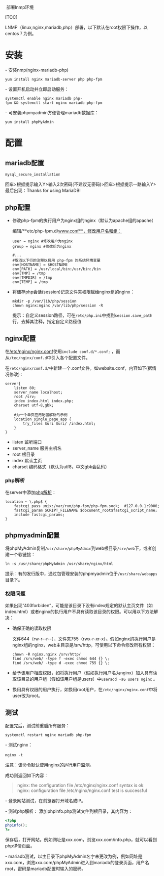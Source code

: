 部署lnmp环境

[TOC]

LNMP（linux,nginx,mariadb,php）部署，以下默认在root权限下操作，以centos７为例。

# 安装

- 安装nmp(nginx-mariadb-php)

`yum install nginx mariadb-server php php-fpm`

- 设置开机启动并立即启动服务：

`systemctl enable nginx mariadb php-fpm && systemctl start nginx mariadb php-fpm`

- 可安装phpmyadmin方便管理mariadb数据库：

`yum install phpMyAdmin`

# 配置

## mariadb配置

`mysql_secure_installation`

回车>根据提示输入Y>输入2次密码(不建议无密码)>回车>根据提示一路输入Y>最后出现：Thanks for using MariaDB!

## php配置

- 修改php-fpm的执行用户为nginx组的nginx（默认为apache组的apache）

  编辑/**etc/php-fpm.d/www.conf**，修改用户名和组：

  ```shell
  user = nginx #修改用户为nginx
  group = nginx #修改组为nginx

  #...
  #取消以下行的注释以启用 php-fpm 的系统环境变量
  env[HOSTNAME] = $HOSTNAME
  env[PATH] = /usr/local/bin:/usr/bin:/bin
  env[TMP] = /tmp
  env[TMPDIR] = /tmp
  env[TEMP] = /tmp
  ```

- 将储存php会话(session)记录文件夹权限赋给nginx组的nginx：

  ```shell
  mkdir -p /var/lib/php/session
  chown nginx:nginx /var/lib/php/session -R
  ```

  提示：自定义session路径，可在`/etc/php.ini`中找到`session.save_path`行，去掉其注释，指定自定义路径值

## nginx配置

在[/etc/nginx/nginx.conf](nginx/nginx.conf)使用`include conf.d/*.conf;` ，而从`/tec/nginx/conf.d`中引入各个配置文件。

在`/etc/nginx/conf.d/`中新建一个.conf文件，如website.conf，内容如下(据情况修改)：
```nginx
server{
    listen 80;
    server_name localhost;
    root /srv;
    index index.html index.php;
    charset utf-8,gbk;
    
    #为一个单页应用配置解析的示例
    location single_page_app {
        try_files $uri $uri/ /index.html;
    }
}
```

- listen 监听端口
- server_name 服务主机名
- root 根目录
- index 默认主页
- charset 编码格式（默认为utf8，中文gbk会乱码）

### php解析

在server中添加[php解析](nginx/conf.d/backend-parse/php)：

```nginx
location ~ \.php$ {
    fastcgi_pass unix:/var/run/php-fpm/php-fpm.sock;  #127.0.0.1:9000;
    fastcgi_param SCRIPT_FILENAME $document_root$fastcgi_script_name;
    include fastcgi_params;
}
```

## phpmyadmin配置

将phpMyAdmin复制`/usr/share/phpMyAdmin`到web根目录`/srv/web`下，或者创建一个软链接：

```shell
ln -s /usr/share/phpMyAdmin /usr/share/nginx/html
```

提示：有的发行版中，通过包管理安装的phpmyadmin位于`/usr/share/webapps`目录下。

### 权限问题

如果出现“403forbiden”，可能是该目录下没有index规定的默认主页文件（如index.html）或者nginx的执行用户不具有读取该目录的权限。可以用以下方法解决：

- 确保正确的读取权限

  文件644（rw-r--r--），文件夹755（rwx-r-xr-x）。假如nginx的执行用户是nginx组的nginx，web主目录是/srv/http，可使用以下命令修改所有权限：

  ```shell
  chown -R nginx.nginx /srv/http/
  find /srv/web/ -type f -exec chmod 644 {} \;
  find /srv/web/ -type d -exec chmod 755 {} \;
  ```


- 给予该用户相应权限，如将执行用户（假如执行用户名为nginx）加入具有读取该目录的用户组（假如该用户组是users）中`useradd -aG users nginx` 。
- 换用具有权限的用户执行，如换用root用户，在`/etc/nginx/nginx.conf`中将user改为root。

## 测试

配置完后，测试前重启所有服务：

`systemctl restart nginx mariadb php-fpm`

- 测试nginx：

`nginx -t`  

注意：该命令默认使用nginx的运行用户监测。

成功则返回如下内容：
>nginx: the configuration file /etc/nginx/nginx.conf syntax is ok
>nginx: configuration file /etc/nginx/nginx.conf test is successful

- 登录网站测试，在浏览器打开域名或IP。

- 测试php解析：
  添加phpinfo.php测试文件到根目录，其内容为：

```php
<?php
phpinfo();
?>
```
保存后，打开网站，例如网址是xxx.com，浏览xxx.com/info.php，就可以看到php详情页面。

- mariadb测试，以主目录下phpMyAdmin名字未更改为例，例如网址是xxx.com，浏览xxx.com/phpMyAdmin进入到mariadb的登录页面，用户名root，密码是mariadb配置时输入的密码。
